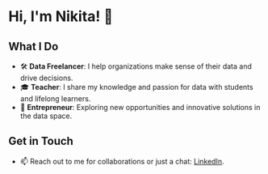 # Hi, I'm Nikita! 👋

## What I Do
- 🛠 **Data Freelancer**: I help organizations make sense of their data and drive decisions.
- 🎓 **Teacher**: I share my knowledge and passion for data with students and lifelong learners.
- 💼 **Entrepreneur**: Exploring new opportunities and innovative solutions in the data space.

## Get in Touch
- 📫 Reach out to me for collaborations or just a chat: [LinkedIn](https://www.linkedin.com/in/npolovinkin).

